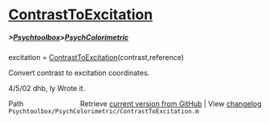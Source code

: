 # [ContrastToExcitation](ContrastToExcitation)
##### >[Psychtoolbox](Psychtoolbox)>[PsychColorimetric](PsychColorimetric)

excitation = [ContrastToExcitation](ContrastToExcitation)(contrast,reference)  
  
Convert contrast to excitation coordinates.  
  
4/5/02  dhb, ly  Wrote it.  




<div class="code_header" style="text-align:right;">
  <span style="float:left;">Path&nbsp;&nbsp;</span> <span class="counter">Retrieve <a href=
  "https://raw.github.com/Psychtoolbox-3/Psychtoolbox-3/beta/Psychtoolbox/PsychColorimetric/ContrastToExcitation.m">current version from GitHub</a> | View <a href=
  "https://github.com/Psychtoolbox-3/Psychtoolbox-3/commits/beta/Psychtoolbox/PsychColorimetric/ContrastToExcitation.m">changelog</a></span>
</div>
<div class="code">
  <code>Psychtoolbox/PsychColorimetric/ContrastToExcitation.m</code>
</div>

